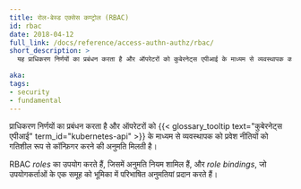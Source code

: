 ```yaml
---
title: रोल-बेस्ड एक्सेस कण्ट्रोल (RBAC)
id: rbac
date: 2018-04-12
full_link: /docs/reference/access-authn-authz/rbac/
short_description: >
  यह प्राधिकरण निर्णयों का प्रबंधन करता है और ऑपरेटरों को कुबेरनेट्स एपीआई के माध्यम से व्यवस्थापक को प्रवेश नीतियों को गतिशील रूप से कॉन्फ़िगर करने की अनुमति मिलती है।

aka: 
tags:
- security
- fundamental
---
```

प्राधिकरण निर्णयों का प्रबंधन करता है और ऑपरेटरों को {{< glossary_tooltip text="कुबेरनेट्स एपीआई" term_id="kubernetes-api" >}} के माध्यम से व्यवस्थापक को प्रवेश नीतियों को गतिशील रूप से कॉन्फ़िगर करने की अनुमति मिलती है।

<!--more--> 

RBAC *roles* का उपयोग करते हैं, जिसमें अनुमति नियम शामिल हैं, और *role bindings*, जो उपयोगकर्ताओं के एक समूह को भूमिका में परिभाषित अनुमतियां प्रदान करते हैं।